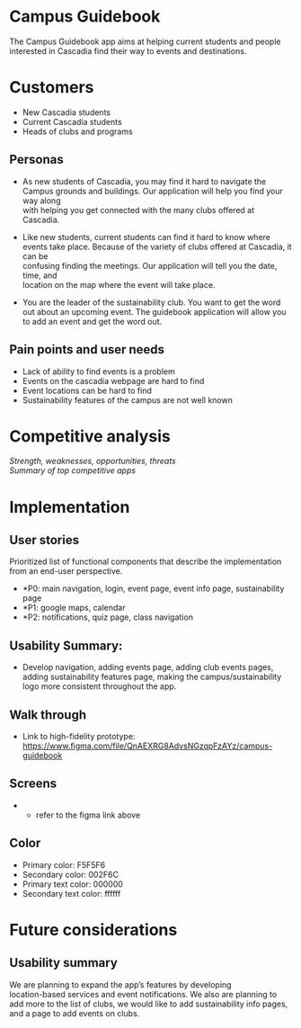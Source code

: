 
Campus Guidebook
===

The Campus Guidebook app aims at helping current students and people  
interested in Cascadia find their way to events and destinations.


# Customers
* New Cascadia students
* Current Cascadia students
* Heads of clubs and programs
## Personas
* As new students of Cascadia, you may find it hard to navigate the  
  Campus grounds and buildings. Our application will help you find your way along  
  with helping you get connected with the many clubs offered at Cascadia.

* Like new students, current students can find it hard to know where  
  events take place. Because of the variety of clubs offered at Cascadia, it can be  
  confusing finding the meetings. Our application will tell you the date, time, and  
  location on the map where the event will take place.

* You are the leader of the sustainability club. You want to get the word out about an upcoming event.  The guidebook application will allow you to add an event and get the word out.

## Pain points and user needs
* Lack of ability to find events is a problem
* Events on the cascadia webpage are hard to find
* Event locations can be hard to find
* Sustainability features of the campus are not well known


# Competitive analysis
*Strength, weaknesses, opportunities, threats*  
*Summary of top competitive apps*

# Implementation
## User stories
Prioritized list of functional components that describe the implementation from an end-user perspective.
* *P0: main navigation, login, event page, event info page, sustainability page
* *P1: google maps, calendar
* *P2: notifications, quiz page, class navigation

## Usability Summary:
* Develop navigation, adding events page, adding club events pages,  
  adding sustainability features page, making the campus/sustainability  
  logo more consistent throughout the app.


## Walk through
* Link to high-fidelity prototype: https://www.figma.com/file/QnAEXRG8AdvsNGzqpFzAYz/campus-guidebook

## Screens
* * refer to the figma link above

## Color
* Primary color: F5F5F6
* Secondary color: 002F6C
* Primary text color: 000000
* Secondary text color: ffffff

# Future considerations
## Usability summary
We are planning to expand the app’s features by developing  
location-based services and event notifications. We also are planning to  
add more to the list of clubs, we would like to add sustainability info pages,  
and a page to add events on clubs.

